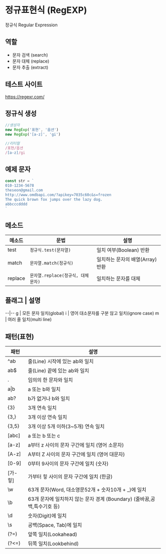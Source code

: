 # 정규표현식 (RegEXP)

정규식 Regular Expression 

## 역할 

- 문자 검색 (search)
- 문자 대체 (replace)
- 문자 추출 (extract)

## 테스트 사이트 

https://regexr.com/

## 정규식 생성

```js
//생성자 
new RegExp('표현', '옵션')
new RegExp('[a-z]', 'gi')

//리터럴 
/표현/옵션
/[a-z]/gi
```

## 예제 문자 

```js 
const str = `
010-1234-5678
theseon@gmail.com
http://www.omdbapi.com/?apikey=7035c60c&s=frozen
The quick brown fox jumps over the lazy dog.
abbcccdddd
`
```

## 메소드 

메소드 | 문법 | 설명
--|--|--
test | `정규식.test(문자열)` | 일치 여부(Boolean) 반환 
match | `문자열.match(정규식)` | 일치하는 문자의 배열(Array) 반환
replace | `문자열.replace(정규식, 대체문자)` | 일치하는 문자를 대체 

## 플래그 | 설명 
--|--
g | 모든 문자 일치(global)
i | 영어 대소문자를 구분 않고 일치(ignore case)
m | 여러 줄 일치(multi line)

## 패턴(표현)

패턴 | 설명
--|--
^ab | 줄(Line) 시작에 있는 ab와 일치 
ab$ | 줄(Line) 끝에 있는 ab와 일치 
.   | 임의의 한 문자와 일치
a&verbar;b | a 또는 b와 일치 
ab? | b가 없거나 b와 일치 
{3} | 3개 연속 일치 
{3,}| 3개 이상 연속 일치 
{3,5} | 3개 이상 5개 이하(3~5개) 연속 일치 
[abc] | a 또는 b 또는 c 
[a-z] | a부터 z 사이의 문자 구간에 일치 (영어 소문자)
[A-z] | A부터 Z 사이의 문자 구간에 일치 (영어 대문자)
[0-9] | 0부터 9사이의 문자 구간에 일치 (숫자)
[가-힣] | 가부터 힣 사이의 문자 구간에 일치 (한글)
\w | 63개 문자(Word, 대소영문52개 + 숫자10개 + _)에 일치
\b | 63개 문자에 일치하지 않는 문자 경계 (Boundary) (줄바꿈,공백,특수기호 등)
\d | 숫자(Digit)에 일치
\s | 공백(Space, Tab)에 일치
(?=) | 앞쪽 일치(Lookahead)
(?<=) | 뒤쪽 일치(Lookbehind)


